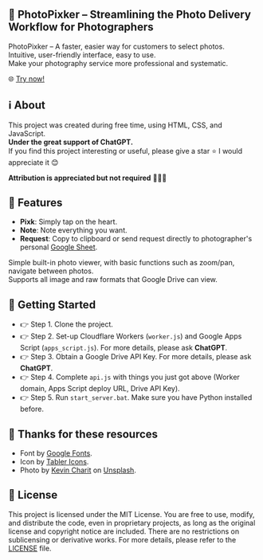 ## 📸 PhotoPixker – Streamlining the Photo Delivery Workflow for Photographers

PhotoPixker – A faster, easier way for customers to select photos.  
Intuitive, user-friendly interface, easy to use.  
Make your photography service more professional and systematic.

🌐 [Try now!](https://photopixker.vercel.app/)

## ℹ️ About

This project was created during free time, using HTML, CSS, and JavaScript.  
**Under the great support of ChatGPT.**  
If you find this project interesting or useful, please give a star ⭐ I would appreciate it 😊

**Attribution is appreciated but not required** 🥺🥺🥺

## 📝 Features

- **Pixk**: Simply tap on the heart.
- **Note**: Note everything you want.
- **Request**: Copy to clipboard or send request directly to photographer's personal [Google Sheet](https://docs.google.com/spreadsheets/d/1phCyu-5Qxpb1XATBGt9LcEHnd0N3M0uqQi3Z0Xel92M/edit).

Simple built-in photo viewer, with basic functions such as zoom/pan, navigate between photos.  
Supports all image and raw formats that Google Drive can view.

## 🚀 Getting Started

- 👉 Step 1. Clone the project.
- 👉 Step 2. Set-up Cloudflare Workers (`worker.js`) and Google Apps Script (`apps_script.js`). For more details, please ask **ChatGPT**.
- 👉 Step 3. Obtain a Google Drive API Key. For more details, please ask **ChatGPT**.
- 👉 Step 4. Complete `api.js` with things you just got above (Worker domain, Apps Script deploy URL, Drive API Key).
- 👉 Step 5. Run `start_server.bat`. Make sure you have Python installed before.

## 🤝 Thanks for these resources

- Font by [Google Fonts](https://github.com/google/fonts).
- Icon by [Tabler Icons](https://github.com/tabler/tabler-icons).
- Photo by [Kevin Charit](https://unsplash.com/@kevin_charit) on [Unsplash](https://unsplash.com/photos/a-woman-in-an-orange-kimono-walking-down-a-street-82KlPETr-go).

## 📄 License

This project is licensed under the MIT License. You are free to use, modify, and distribute the code, even in proprietary projects, as long as the original license and copyright notice are included. There are no restrictions on sublicensing or derivative works. For more details, please refer to the [LICENSE](https://github.com/YunyiKovsha/PhotoPixker_Public_Repository/blob/main/LICENSE) file.
